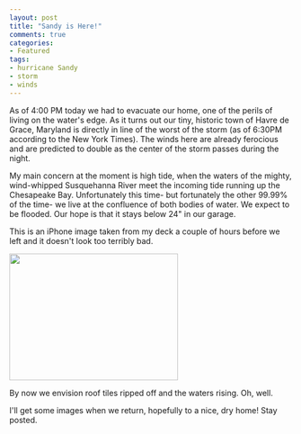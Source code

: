 ```yaml
---
layout: post
title: "Sandy is Here!"
comments: true
categories:
- Featured
tags:
- hurricane Sandy
- storm
- winds
---
```

As of 4:00 PM today we had to evacuate our home, one of the perils of living on the water's edge. As it turns out our tiny, historic town of Havre de Grace, Maryland is directly in line of the worst of the storm (as of 6:30PM according to the New York Times). The winds here are already ferocious and are predicted to double as the center of the storm passes during the night.

My main concern at the moment is high tide, when the waters of the mighty, wind-whipped Susquehanna River meet the incoming tide running up the Chesapeake Bay. Unfortunately this time- but fortunately the other 99.99% of the time- we live at the confluence of both bodies of water. We expect to be flooded. Our hope is that it stays below 24" in our garage.

This is an iPhone image taken from my deck a couple of hours before we left and it doesn't look too terribly bad.

<a href="http://blog.lesterpickerphoto.com/wp-content/uploads/2012/10/storm.jpg"><img class="alignnone size-medium wp-image-2419" title="storm" src="http://blog.lesterpickerphoto.com/wp-content/uploads/2012/10/storm-300x225.jpg" alt="" width="300" height="225"></a>

By now we envision roof tiles ripped off and the waters rising. Oh, well.

I'll get some images when we return, hopefully to a nice, dry home! Stay posted.

 

 

 
